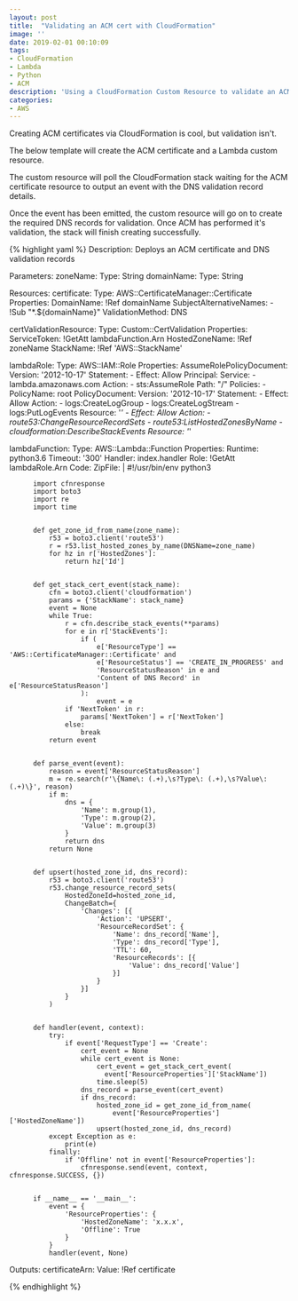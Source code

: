 ```yaml
---
layout: post
title:  "Validating an ACM cert with CloudFormation"
image: ''
date: 2019-02-01 00:10:09
tags:
- CloudFormation
- Lambda
- Python
- ACM
description: 'Using a CloudFormation Custom Resource to validate an ACM cert also created by CloudFormation'
categories:
- AWS
---
```

Creating ACM certificates via CloudFormation is cool, but validation isn't.

The below template will create the ACM certificate and a Lambda custom resource.

The custom resource will poll the CloudFormation stack waiting for the ACM certificate resource to output an event with the DNS validation record details.

Once the event has been emitted, the custom resource will go on to create the required DNS records for validation.  Once ACM has performed it's validation, the stack will finish creating successfully.

{% highlight yaml %}
Description: Deploys an ACM certificate and DNS validation records

Parameters:
  zoneName:
    Type: String
  domainName:
    Type: String

Resources:
  certificate:
    Type: AWS::CertificateManager::Certificate
    Properties:
      DomainName: !Ref domainName
      SubjectAlternativeNames:
        - !Sub "*.${domainName}"
      ValidationMethod: DNS

  certValidationResource:
    Type: Custom::CertValidation
    Properties:
      ServiceToken: !GetAtt lambdaFunction.Arn
      HostedZoneName: !Ref zoneName
      StackName: !Ref 'AWS::StackName'

  lambdaRole:
    Type: AWS::IAM::Role
    Properties:
      AssumeRolePolicyDocument:
        Version: '2012-10-17'
        Statement:
        - Effect: Allow
          Principal:
            Service:
              - lambda.amazonaws.com
          Action:
            - sts:AssumeRole
      Path: "/"
      Policies:
      - PolicyName: root
        PolicyDocument:
          Version: '2012-10-17'
          Statement:
          - Effect: Allow
            Action:
              - logs:CreateLogGroup
              - logs:CreateLogStream
              - logs:PutLogEvents
            Resource: '*'
          - Effect: Allow
            Action:
              - route53:ChangeResourceRecordSets
              - route53:ListHostedZonesByName
              - cloudformation:DescribeStackEvents
            Resource: '*'

  lambdaFunction:
    Type: AWS::Lambda::Function
    Properties:
      Runtime: python3.6
      Timeout: '300'
      Handler: index.handler
      Role: !GetAtt lambdaRole.Arn
      Code:
        ZipFile: |
          #!/usr/bin/env python3

          import cfnresponse
          import boto3
          import re
          import time


          def get_zone_id_from_name(zone_name):
              r53 = boto3.client('route53')
              r = r53.list_hosted_zones_by_name(DNSName=zone_name)
              for hz in r['HostedZones']:
                  return hz['Id']


          def get_stack_cert_event(stack_name):
              cfn = boto3.client('cloudformation')
              params = {'StackName': stack_name}
              event = None
              while True:
                  r = cfn.describe_stack_events(**params)
                  for e in r['StackEvents']:
                      if (
                          e['ResourceType'] == 'AWS::CertificateManager::Certificate' and
                          e['ResourceStatus'] == 'CREATE_IN_PROGRESS' and
                          'ResourceStatusReason' in e and
                          'Content of DNS Record' in e['ResourceStatusReason']
                      ):
                          event = e
                  if 'NextToken' in r:
                      params['NextToken'] = r['NextToken']
                  else:
                      break
              return event


          def parse_event(event):
              reason = event['ResourceStatusReason']
              m = re.search(r'\{Name\: (.+),\s?Type\: (.+),\s?Value\: (.+)\}', reason)
              if m:
                  dns = {
                      'Name': m.group(1),
                      'Type': m.group(2),
                      'Value': m.group(3)
                  }
                  return dns
              return None


          def upsert(hosted_zone_id, dns_record):
              r53 = boto3.client('route53')
              r53.change_resource_record_sets(
                  HostedZoneId=hosted_zone_id,
                  ChangeBatch={
                      'Changes': [{
                          'Action': 'UPSERT',
                          'ResourceRecordSet': {
                              'Name': dns_record['Name'],
                              'Type': dns_record['Type'],
                              'TTL': 60,
                              'ResourceRecords': [{
                                  'Value': dns_record['Value']
                              }]
                          }
                      }]
                  }
              )


          def handler(event, context):
              try:
                  if event['RequestType'] == 'Create':
                      cert_event = None
                      while cert_event is None:
                          cert_event = get_stack_cert_event(
                            event['ResourceProperties']['StackName'])
                          time.sleep(5)
                      dns_record = parse_event(cert_event)
                      if dns_record:
                          hosted_zone_id = get_zone_id_from_name(
                              event['ResourceProperties']['HostedZoneName'])
                          upsert(hosted_zone_id, dns_record)
              except Exception as e:
                  print(e)
              finally:
                  if 'Offline' not in event['ResourceProperties']:
                      cfnresponse.send(event, context, cfnresponse.SUCCESS, {})


          if __name__ == '__main__':
              event = {
                  'ResourceProperties': {
                      'HostedZoneName': 'x.x.x',
                      'Offline': True
                  }
              }
              handler(event, None)


Outputs:
  certificateArn:
    Value: !Ref certificate

{% endhighlight %}
